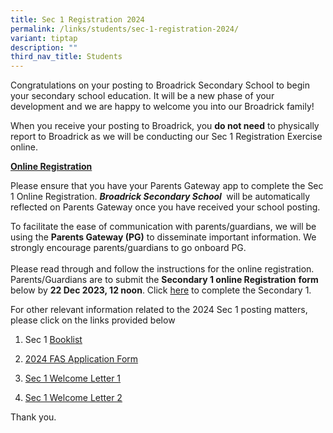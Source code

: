 ```yaml
---
title: Sec 1 Registration 2024
permalink: /links/students/sec-1-registration-2024/
variant: tiptap
description: ""
third_nav_title: Students
---
```

<p>Congratulations on your posting to Broadrick Secondary School to begin your secondary school education. It will be a new phase of your development and we are happy to welcome you into our Broadrick family!</p><p>When you receive your posting to Broadrick, you&nbsp;<strong>do not need</strong>&nbsp;to physically report to Broadrick as we will be conducting our Sec 1 Registration Exercise online.</p><p><strong><u>Online Registration</u></strong></p><p>Please ensure that you have your Parents Gateway app to complete the Sec 1 Online Registration.&nbsp;<strong><em>Broadrick Secondary School </em></strong>&nbsp;will be automatically reflected on Parents Gateway once you have received your school posting.</p><p>To facilitate the ease of communication with parents/guardians, we will be using the&nbsp;<strong>Parents Gateway (PG)</strong>&nbsp;to disseminate important information. We strongly encourage parents/guardians to go onboard PG.<br><br>Please read through and follow the instructions for the online registration. Parents/Guardians are to submit the&nbsp;<strong>Secondary 1 online Registration</strong>&nbsp;<strong>form </strong>below by&nbsp;<strong>22 Dec 2023, 12 noon</strong>. Click&nbsp;<a href="https://form.gov.sg/65823699588e9a0012be311d" rel="noopener noreferrer nofollow" target="_blank">here</a>&nbsp;to complete the Secondary 1. </p><p>For other relevant information related to the 2024 Sec 1 posting matters, please click on the links provided below</p><ol data-tight="true" class="tight"><li><p>Sec 1 <a href="https://www.broadricksec.moe.edu.sg/links/students/book-lists/" rel="noopener noreferrer nofollow" target="_blank">Booklist</a></p></li><li><p><a href="/files/2024_FAS_Application.pdf" rel="noopener noreferrer nofollow" target="_blank">2024 FAS Application Form</a></p></li><li><p><a href="/files/Sec_1_Welcome_Letter_1.pdf" rel="noopener noreferrer nofollow" target="_blank"> Sec 1 Welcome Letter 1</a></p></li><li><p><a href="/files/Sec_1_Welcome_Letter_2.pdf" rel="noopener noreferrer nofollow" target="_blank">Sec 1 Welcome Letter 2</a></p></li></ol><p>Thank you.</p><p></p>